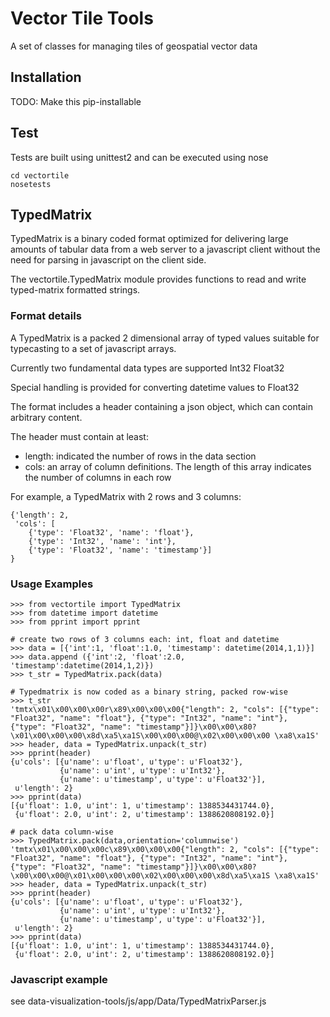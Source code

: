 # Vector Tile Tools
A set of classes for managing tiles of geospatial vector data

## Installation
TODO: Make this pip-installable

## Test
Tests are built using unittest2 and can be executed using nose

    cd vectortile
    nosetests

## TypedMatrix
TypedMatrix is a binary coded format optimized for delivering large
amounts of tabular data from a web server to a javascript client
without the need for parsing in javascript on the client side.

The vectortile.TypedMatrix module provides functions to read and write
typed-matrix formatted strings.


### Format details
A TypedMatrix is a packed 2 dimensional array of typed values suitable
for typecasting to a set of javascript arrays.

Currently two fundamental data types are supported
    Int32
    Float32

Special handling is provided for converting datetime values to Float32

The format includes a header containing a json object, which can contain arbitrary content.

The header must contain at least:

- length: indicated the number of rows in the data section
- cols: an array of column definitions.  The length of this array indicates the number of columns in each row

For example, a TypedMatrix with 2 rows and 3 columns:

    {'length': 2,
     'cols': [
        {'type': 'Float32', 'name': 'float'},
        {'type': 'Int32', 'name': 'int'},
        {'type': 'Float32', 'name': 'timestamp'}]
    }


### Usage Examples

    >>> from vectortile import TypedMatrix
    >>> from datetime import datetime
    >>> from pprint import pprint

    # create two rows of 3 columns each: int, float and datetime
    >>> data = [{'int':1, 'float':1.0, 'timestamp': datetime(2014,1,1)}]
    >>> data.append ({'int':2, 'float':2.0, 'timestamp':datetime(2014,1,2)})
    >>> t_str = TypedMatrix.pack(data)

    # Typedmatrix is now coded as a binary string, packed row-wise
    >>> t_str
    'tmtx\x01\x00\x00\x00r\x89\x00\x00\x00{"length": 2, "cols": [{"type": "Float32", "name": "float"}, {"type": "Int32", "name": "int"}, {"type": "Float32", "name": "timestamp"}]}\x00\x00\x80?\x01\x00\x00\x00\x8d\xa5\xa1S\x00\x00\x00@\x02\x00\x00\x00 \xa8\xa1S'
    >>> header, data = TypedMatrix.unpack(t_str)
    >>> pprint(header)
    {u'cols': [{u'name': u'float', u'type': u'Float32'},
               {u'name': u'int', u'type': u'Int32'},
               {u'name': u'timestamp', u'type': u'Float32'}],
     u'length': 2}
    >>> pprint(data)
    [{u'float': 1.0, u'int': 1, u'timestamp': 1388534431744.0},
     {u'float': 2.0, u'int': 2, u'timestamp': 1388620808192.0}]

    # pack data column-wise
    >>> TypedMatrix.pack(data,orientation='columnwise')
    'tmtx\x01\x00\x00\x00c\x89\x00\x00\x00{"length": 2, "cols": [{"type": "Float32", "name": "float"}, {"type": "Int32", "name": "int"}, {"type": "Float32", "name": "timestamp"}]}\x00\x00\x80?\x00\x00\x00@\x01\x00\x00\x00\x02\x00\x00\x00\x8d\xa5\xa1S \xa8\xa1S'
    >>> header, data = TypedMatrix.unpack(t_str)
    >>> pprint(header)
    {u'cols': [{u'name': u'float', u'type': u'Float32'},
               {u'name': u'int', u'type': u'Int32'},
               {u'name': u'timestamp', u'type': u'Float32'}],
     u'length': 2}
    >>> pprint(data)
    [{u'float': 1.0, u'int': 1, u'timestamp': 1388534431744.0},
     {u'float': 2.0, u'int': 2, u'timestamp': 1388620808192.0}]


### Javascript example
see data-visualization-tools/js/app/Data/TypedMatrixParser.js
